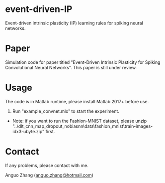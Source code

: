# event-driven-IP
Event-driven intrinsic plasticity (IP) learning rules for spiking neural networks.

# Paper
Simulation code for paper titled "Event-Driven Intrinsic Plasticity for Spiking Convolutional Neural Networks".
This paper is still under review.

# Usage
The code is in Matlab runtime, please install Matlab 2017+ before use.
1. Run "example_convnet.mlx" to start the experiment.

* Note: if you want to run the Fashion-MNIST dataset, please unzip "..\dlt_cnn_map_dropout_nobiasnn\data\fashion_mnist\train-images-idx3-ubyte.zip" first.

# Contact
If any problems, please contact with me.

Anguo Zhang (anguo.zhang@hotmail.com)
